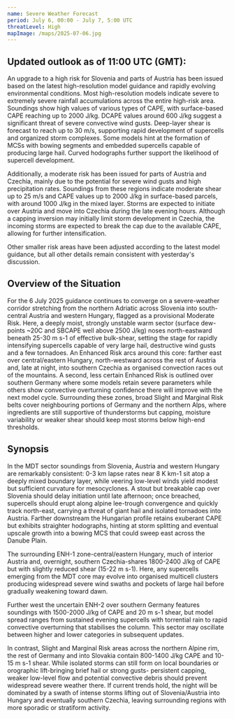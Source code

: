 ```yaml
---
name: Severe Weather Forecast
period: July 6, 00:00 - July 7, 5:00 UTC
threatLevel: High
mapImage: /maps/2025-07-06.jpg
---
```


## Updated outlook as of 11:00 UTC (GMT):

An upgrade to a high risk for Slovenia and parts of Austria has been issued based on the latest high-resolution model guidance and rapidly evolving environmental conditions. Most high-resolution models indicate severe to extremely severe rainfall accumulations across the entire high-risk area. Soundings show high values of various types of CAPE, with surface-based CAPE reaching up to 2000 J/kg. DCAPE values around 600 J/kg suggest a significant threat of severe convective wind gusts. Deep-layer shear is forecast to reach up to 30 m/s, supporting rapid development of supercells and organized storm complexes. Some models hint at the formation of MCSs with bowing segments and embedded supercells capable of producing large hail.
Curved hodographs further support the likelihood of supercell development.

Additionally, a moderate risk has been issued for parts of Austria and Czechia, mainly due to the potential for severe wind gusts and high precipitation rates. Soundings from these regions indicate moderate shear up to 25 m/s and CAPE values up to 2000 J/kg in surface-based parcels, with around 1000 J/kg in the mixed layer. Storms are expected to initiate over Austria and move into Czechia during the late evening hours. Although a capping inversion may initially limit storm development in Czechia, the incoming storms are expected to break the cap due to the available CAPE, allowing for further intensification.

Other smaller risk areas have been adjusted according to the latest model guidance, but all other details remain consistent with yesterday's discussion.

## Overview of the Situation

For the 6 July 2025 guidance continues to converge on a severe-weather corridor stretching from the northern Adriatic across Slovenia into south-central Austria and western Hungary, flagged as a provisional Moderate Risk. Here, a deeply moist, strongly unstable warm sector (surface dew-points ~20C and SBCAPE well above 2500 J/kg) noses north-eastward beneath 25-30 m s-1 of effective bulk-shear, setting the stage for rapidly intensifying supercells capable of very large hail, destructive wind gusts and a few tornadoes. An Enhanced Risk arcs around this core: farther east over central/eastern Hungary, north-westward across the rest of Austria and, late at night, into southern Czechia as organised convection races out of the mountains. A second, less certain Enhanced Risk is outlined over southern Germany where some models retain severe parameters while others show convective overturning confidence there will improve with the next model cycle. Surrounding these zones, broad Slight and Marginal Risk belts cover neighbouring portions of Germany and the northern Alps, where ingredients are still supportive of thunderstorms but capping, moisture variability or weaker shear should keep most storms below high-end thresholds.

## Synopsis

In the MDT sector soundings from Slovenia, Austria and western Hungary are remarkably consistent: 0-3 km lapse rates near 8 K km-1 sit atop a deeply mixed boundary layer, while veering low-level winds yield modest but sufficient curvature for mesocyclones. A stout but breakable cap over Slovenia should delay initiation until late afternoon; once breached, supercells should erupt along alpine lee-trough convergence and quickly track north-east, carrying a threat of giant hail and isolated tornadoes into Austria. Farther downstream the Hungarian profile retains exuberant CAPE but exhibits straighter hodographs, hinting at storm splitting and eventual upscale growth into a bowing MCS that could sweep east across the Danube Plain.

The surrounding ENH-1 zone-central/eastern Hungary, much of interior Austria and, overnight, southern Czechia-shares 1800-2400 J/kg of CAPE but with slightly reduced shear (15-22 m s-1). Here, any supercells emerging from the MDT core may evolve into organised multicell clusters producing widespread severe wind swaths and pockets of large hail before gradually weakening toward dawn.

Further west the uncertain ENH-2 over southern Germany features soundings with 1500-2000 J/kg of CAPE and 20 m s-1 shear, but model spread ranges from sustained evening supercells with torrential rain to rapid convective overturning that stabilises the column. This sector may oscillate between higher and lower categories in subsequent updates.

In contrast, Slight and Marginal Risk areas across the northern Alpine rim, the rest of Germany and into Slovakia contain 800-1400 J/kg CAPE and 10-15 m s-1 shear. While isolated storms can still form on local boundaries or orographic lift-bringing brief hail or strong gusts- persistent capping, weaker low-level flow and potential convective debris should prevent widespread severe weather there. If current trends hold, the night will be dominated by a swath of intense storms lifting out of Slovenia/Austria into Hungary and eventually southern Czechia, leaving surrounding regions with more sporadic or stratiform activity.
